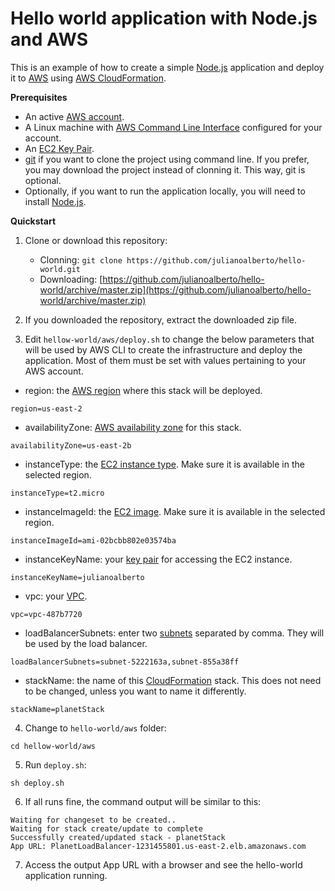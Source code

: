 # Hello world application with Node.js and AWS
This is an example of how to create a simple [Node.js](http://nodejs.org) application and deploy it to [AWS](https://aws.amazon.com/) using [AWS CloudFormation](https://aws.amazon.com/pt/cloudformation/).

**Prerequisites**
- An active [AWS account](https://aws.amazon.com/premiumsupport/knowledge-center/create-and-activate-aws-account/).
- A Linux machine with [AWS Command Line Interface](https://aws.amazon.com/cli/) configured for your account.
- An [EC2 Key Pair](https://docs.aws.amazon.com/AWSEC2/latest/UserGuide/ec2-key-pairs.html).
- [git](https://git-scm.com/) if you want to clone the project using command line. If you prefer, you may download the project instead of clonning it. This way, git is optional.
- Optionally, if you want to run the application locally, you will need to install [Node.js](https://nodejs.org/en/download/package-manager/).


**Quickstart**
1. Clone or download this repository:
    - Clonning: `git clone https://github.com/julianoalberto/hello-world.git`
    - Downloading: [https://github.com/julianoalberto/hello-world/archive/master.zip](https://github.com/julianoalberto/hello-world/archive/master.zip)

2. If you downloaded the repository, extract the downloaded zip file.

3. Edit `hellow-world/aws/deploy.sh` to change the below parameters that will be used by AWS CLI to create the infrastructure and deploy the application. Most of them must be set with values pertaining to your AWS account.

- region: the [AWS region](https://docs.aws.amazon.com/AWSEC2/latest/UserGuide/using-regions-availability-zones.html) where this stack will be deployed.
```shell
region=us-east-2
```

- availabilityZone: [AWS availability zone](https://docs.aws.amazon.com/AWSEC2/latest/UserGuide/using-regions-availability-zones.html) for this stack.
```shell
availabilityZone=us-east-2b
```

- instanceType: the [EC2 instance type](https://aws.amazon.com/ec2/instance-types/). Make sure it is available in the selected region.
```shell
instanceType=t2.micro
```

- instanceImageId: the [EC2 image](https://aws.amazon.com/amazon-linux-ami/). Make sure it is available in the selected region.
```shell
instanceImageId=ami-02bcbb802e03574ba
```

- instanceKeyName: your [key pair](https://docs.aws.amazon.com/AWSEC2/latest/UserGuide/ec2-key-pairs.html#having-ec2-create-your-key-pair) for accessing the EC2 instance.
```shell
instanceKeyName=julianoalberto
```
- vpc: your [VPC](https://console.aws.amazon.com/vpc/).
```shell
vpc=vpc-487b7720
```

- loadBalancerSubnets: enter two [subnets](https://docs.aws.amazon.com/vpc/latest/userguide/VPC_Subnets.html) separated by comma. They will be used by the load balancer.
```shell
loadBalancerSubnets=subnet-5222163a,subnet-855a38ff
```

- stackName: the name of this [CloudFormation](https://www.amazonaws.cn/en/cloudformation/) stack. This does not need to be changed, unless you want to name it differently.
```shell
stackName=planetStack
```

4. Change to `hello-world/aws` folder:
```shell
cd hellow-world/aws
```

5. Run `deploy.sh`:
```shell
sh deploy.sh
```

6. If all runs fine, the command output will be similar to this:
```shell
Waiting for changeset to be created..
Waiting for stack create/update to complete
Successfully created/updated stack - planetStack
App URL: PlanetLoadBalancer-1231455801.us-east-2.elb.amazonaws.com
```

7. Access the output App URL with a browser and see the hello-world application running.